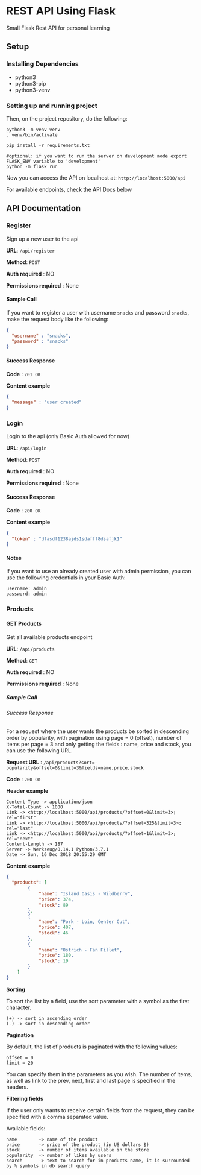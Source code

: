 # REST API Using Flask 
Small Flask Rest API for personal learning 

## Setup

### Installing Dependencies
- python3
- python3-pip
- python3-venv

### Setting up and running project

Then, on the project repository, do the following:
```shell
python3 -m venv venv
. venv/bin/activate
  
pip install -r requirements.txt

#optional: if you want to run the server on development mode export FLASK_ENV variable to 'development'
python -m flask run
```
Now you can access the API on localhost at: `http://localhost:5000/api`

For available endpoints, check the API Docs below

## API Documentation

### Register

Sign up a new user to the api

**URL**: `/api/register`

**Method**: `POST`

**Auth required** : NO

**Permissions required** : None

#### Sample Call
If you want to register a user with username `snacks` and password `snacks`, make the request body like the following:
```json
{
  "username" : "snacks",
  "password" : "snacks"
}
```

#### Success Response

**Code** : `201 OK`

**Content example**
```json
{
  "message" : "user created"
}
```

### Login

Login to the api (only Basic Auth allowed for now)

**URL**: `/api/login`

**Method**: `POST`

**Auth required** : NO

**Permissions required** : None

#### Success Response

**Code** : `200 OK`

**Content example**
```json
{
  "token" : "dfasdf1238ajds1sdafff8dsafjk1"
}
```

#### Notes

If you want to use an already created user with admin permission, you can use the following credentials in your Basic Auth:
```
username: admin
password: admin
```

### Products

#### GET Products

Get all available products endpoint

**URL**: `/api/products`

**Method**: `GET`

**Auth required** : NO

**Permissions required** : None

##### Sample Call
###### Success Response

For a request where the user wants the products be sorted in descending order by popularity, with pagination using page = 0 (offset), number of items per page = 3 and only getting the fields : name, price and stock, you can use the following URL.

**Request URL** : `/api/products?sort=-popularity&offset=0&limit=3&fields=name,price,stock`

**Code** : `200 OK`

**Header example**
```
Content-Type -> application/json
X-Total-Count -> 1000
Link -> <http://localhost:5000/api/products/?offset=0&limit=3>; rel="first"
Link -> <http://localhost:5000/api/products/?offset=325&limit=3>; rel="last"
Link -> <http://localhost:5000/api/products/?offset=1&limit=3>; rel="next"
Content-Length -> 187
Server -> Werkzeug/0.14.1 Python/3.7.1
Date -> Sun, 16 Dec 2018 20:55:29 GMT
```
**Content example**

```json
{
  "products": [
        {
            "name": "Island Oasis - Wildberry",
            "price": 374,
            "stock": 89
        },
        {
            "name": "Pork - Loin, Center Cut",
            "price": 407,
            "stock": 46
        },
        {
            "name": "Ostrich - Fan Fillet",
            "price": 180,
            "stock": 19
        }
    ]
}
```

**Sorting**

To sort the list by a field, use the sort parameter with a symbol as the first character. 
```
(+) -> sort in ascending order
(-) -> sort in descending order
```

**Pagination**

By default, the list of products is paginated with the following values:
```
offset = 0
limit = 20
```
You can specify them in the parameters as you wish. The number of items, as well as link to the prev, next, first and last page is specified in the headers.

**Filtering fields**

If the user only wants to receive certain fields from the request, they can be specified with a comma separated value.

Available fields:
```
name        -> name of the product
price       -> price of the product (in US dollars $)
stock       -> number of items available in the store
popularity  -> number of likes by users
search      -> text to search for in products name, it is surrounded by % symbols in db search query
```
